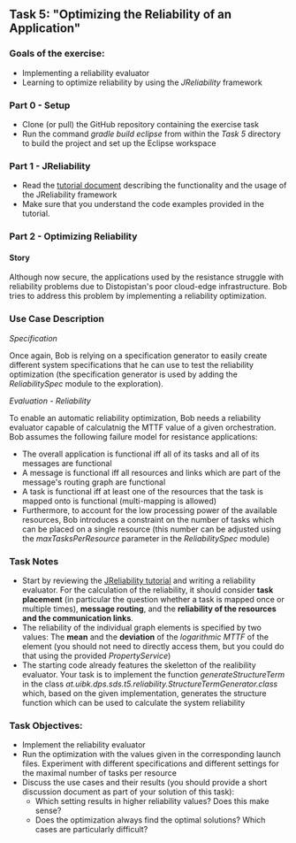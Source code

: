 


## Task 5: "Optimizing the Reliability of an Application"

### Goals of the exercise:

* Implementing a reliability evaluator
* Learning to optimize reliability by using the _JReliability_ framework

### Part 0 - Setup

* Clone (or pull) the GitHub repository containing the exercise task
* Run the command _gradle build eclipse_ from within the _Task 5_ directory to build the project and set up the Eclipse workspace

### Part 1 - JReliability

* Read the [tutorial document](https://github.com/SDARG/jreliability/blob/master/files/tutorial.pdf) describing the functionality and the usage of the JReliability framework
* Make sure that you understand the code examples provided in the tutorial.

### Part 2 - Optimizing Reliability

#### Story

Although now secure, the applications used by the resistance struggle with reliability problems due to Distopistan's poor cloud-edge infrastructure. Bob tries to address this problem by implementing a reliability optimization.

### Use Case Description

*Specification*

Once again, Bob is relying on a specification generator to easily create different system specifications that he can use to test the reliability optimization (the specification generator is used by adding the _ReliabilitySpec_ module to the exploration).

*Evaluation - Reliability*

To enable an automatic reliability optimization, Bob needs a reliability evaluator capable of calculatnig the MTTF value of a given orchestration. Bob assumes the following failure model for resistance applications:

* The overall application is functional iff all of its tasks and all of its messages are functional
* A message is functional iff all resources and links which are part of the message's routing graph are functional
* A task is functional iff at least one of the resources that the task is mapped onto is functional (multi-mapping is allowed)
* Furthermore, to account for the low processing power of the available resources, Bob introduces a constraint on the number of tasks which can be placed on a single resource (this number can be adjusted using the _maxTasksPerResource_ parameter in the _ReliabilitySpec_ module)

### Task Notes

- Start by reviewing the [JReliability tutorial](https://github.com/SDARG/jreliability/blob/master/files/tutorial.pdf)  and writing a reliability evaluator. For the calculation of the reliability, it should consider **task placement** (in particular the question whether a task is mapped once or multiple times), **message routing**, and the **reliability of the resources and the communication links**.
- The reliability of the individual graph elements is specified by two values: The **mean** and the **deviation** of the *logarithmic MTTF* of the element (you should not need to directly access them, but you could do that using the provided *PropertyService*)    
- The starting code already features the skeletton of the realibility evaluator. Your task is to implement the function *generateStructureTerm* in the class *at.uibk.dps.sds.t5.reliability.StructureTermGenerator.class* which, based on the given implementation, generates the structure function which can be used to calculate the system reliability

### Task Objectives:

- Implement the reliability evaluator
- Run the optimization with the values given in the corresponding launch files. Experiment with different specifications and different settings for the maximal number of tasks per resource
- Discuss the use cases and their results (you should provide a short discussion document as part of your solution of this task):
  - Which setting results in higher reliability values? Does this make sense?
  - Does the optimization always find the optimal solutions? Which cases are particularly difficult?
